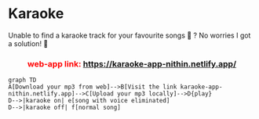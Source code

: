 # Karaoke
 Unable to find a karaoke track for your favourite songs 🎵 ? No worries I got a solution! 🤝
 <h3 align="center" style="color:red;">web-app link: <a href="https://karaoke-app-nithin.netlify.app/" target="_blank" >https://karaoke-app-nithin.netlify.app/</a> </h3>

 
 ```mermaid
 graph TD
A[Download your mp3 from web]-->B[Visit the link karaoke-app-nithin.netlify.app]-->C[Upload your mp3 locally]-->D{play}
D-->|karaoke on| e[song with voice eliminated]
D-->|karaoke off| f[normal song]
 ```
